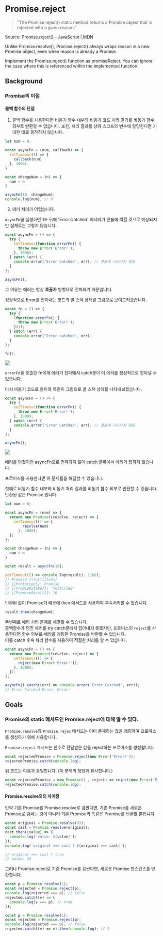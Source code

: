 # Promise.reject

> "The Promise.reject() static method returns a Promise object that is rejected with a given reason."

Source: [Promise.reject() - JavaScript | MDN](https://developer.mozilla.org/en-US/docs/Web/JavaScript/Reference/Global_Objects/Promise/reject)

Unlike Promise.resolve(), Promise.reject() always wraps reason in a new Promise object, even when reason is already a Promise.

Implement the Promise.reject() function as promiseReject. You can ignore the case where this is referenced within the implemented function.

## Background

### Promise의 이점

#### 콜백 함수의 단점

1. 콜백 함수를 사용한다면 비동기 함수 내부의 비동기 코드 처리 결과를 비동기 함수 외부로 반환할 수 없습니다.
또한, 처리 결과를 상위 스코프의 변수에 할당한다면 기대한 대로 동작하지 않습니다.

```js
let num = 0;

const asyncFn = (num, callback) => {
  setTimeout(() => {
    callback(num)
  }, 1000);
}

const changeNum = (n) => {
  num = n
}

asyncFn(10, changeNum);
console.log(num); // 0
```


2. 에러 처리가 어렵습니다.

`asyncFn`을 실행하면 1초 뒤에 'Error Catched' 메세지가 콘솔에 찍힐 것으로 예상되지만 실제로는 그렇지 않습니다.

```javascript
const asyncFn = () => {
  try {
    setTimeout(function errorFn() {
      throw new Error('Error!');
    }, 1000);
  } catch (err) {
    console.error('Error Catched', err); // 콘솔에 나타나지 않음
  }
};

asyncFn();
```

그 이유는 에러는 항상 **호출자** 방향으로 전파되기 때문입니다. 

정상적으로 Error를 잡아내는 코드의 콜 스택 상태를 그림으로 보여드리겠습니다.

```javascript
const fn = () => {
  try {
    (function errorFn() {
      throw new Error('Error!');
    })();
  } catch (err) {
    console.error('Error catched', err);
  }
};

fn();
```

![](/Promise.reject/error_call_stack.png)

`errorFn`을 호출한 fn에게 에러가 전파돼서 catch문이 이 에러를 정상적으로 잡아낼 수 있습니다.

다시 비동기 코드로 돌아와 똑같이 그림으로 콜 스택 상태를 나타내보겠습니다.
```javascript
const asyncFn = () => {
  try {
    setTimeout(function errorFn() {
      throw new Error('Error!');
    }, 1000);
  } catch (err) {
    console.error('Error Catched', err); // 콘솔에 나타나지 않음
  }
};

asyncFn();
```

![](/Promise.reject/error_call_stack2.png)

에러를 던졌지만 asyncFn으로 전파되지 않아 catch 블록에서 에러가 잡히지 않습니다.  

프로미스를 사용한다면 이 문제들을 해결할 수 있습니다.

첫째로 비동기 함수 내부의 비동기 처리 결과를 비동기 함수 외부로 반환할 수 있습니다. 반환된 값은 Promise 입니다.

```js
let num = 0;

const asyncFn = (num) => {
  return new Promise((resolve, reject) => {
    setTimeout(() => {
        resolve(num)
      }, 1000);
  })
};

const changeNum = (n) => {
  num = n
}

const result = asyncFn(10);

setTimeout(() => console.log(result), 1100);
// Promise {<fulfilled>}
// [[Prototype]]: Promise
// [[PromiseState]]: "fulfilled"
// [[PromiseResult]]: 10
```

반환된 값이 Promise기 때문에 then 메서드를 사용하여 후속처리할 수 있습니다.

```js
result.then(changeNum);
```

두번째로 에러 처리 문제를 해결할 수 있습니다.  
콜백함수가 던진 에러를 try catch문에서 잡아내지 못했지만, 프로미스의 `reject`를 사용한다면 함수 외부로 에러를 래핑한 Promise를 반환할 수 있습니다.  
이를 catch 후속 처리 함수를 사용하여 적절한 처리를 할 수 있습니다.

```js
const asyncFn = () => {
  return new Promise((resolve, reject) => {
    setTimeout(() => {
      reject(new Error('Error!'));
    }, 1000);
  });
};

asyncFn().catch((err) => console.error('Error Catched', err));
// Error Catched Error: Error!
```

## Goals

### Promise의 static 메서드인 Promise.reject에 대해 알 수 있다.

`Promise.resolve`와 `Promise.rejec` 메서드는 이미 존재하는 값을 래핑하여 프로미스를 생성하기 위해 사용합니다.  

`Promise.reject` 메서드는 인수로 전달받은 값을 reject하는 프로미스를 생성합니다. 

```js
const rejectedPromise = Promise.reject(new Error('Error!'));
rejectedPromise.catch(console.log);
```

위 코드는 다음과 동일합니다. (이 문제의 정답과 유사합니다.)

```js
const rejectedPromise = new Promise((_, reject) => reject(new Error('Error!'))); 
rejectedPromise.catch(console.log);
```



#### Promise.resolve와의 차이점

만약 기존 Promise를 Promise.resolve로 감싼다면, 기존 Promise를 새로운 Promise로 감싸는 것이 아니라 기존 Promise와 똑같은 Promise를 반환할 뿐입니다.

```js
const original = Promise.resolve(33);
const cast = Promise.resolve(original);
cast.then((value) => {
  console.log(`value: ${value}`);
});
console.log(`original === cast ? ${original === cast}`);

// original === cast ? true
// value: 33
```

그러나 Promise.reject로 기존 Promise를 감싼다면, 새로운 Promise 인스턴스를 반환합니다.

```js
const p = Promise.resolve(1);
const rejected = Promise.reject(p);
console.log(rejected === p); // false
rejected.catch((v) => {
  console.log(v === p); // true
});
```

```js
const p = Promise.resolve(1);
const rejected = Promise.reject(p);
console.log(rejected === p); // false
rejected.catch((v) => v).then(console.log); // 1
```